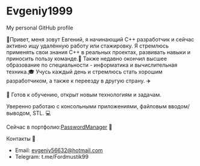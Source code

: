 # Evgeniy1999
My personal GitHub profile

👋Привет, меня зовут Евгений, я начинающий C++ разработчик и сейчас активно ищу удалённую работу или стажировку.
Я стремлюсь применять свои знания C++ в реальных проектах, развивать навыки и приносить пользу команде.🤝
Также недавно окончил высшее образование по специальности - информатика и вычислительная техника.🎓
Учусь каждый день и стремлюсь стать хорошим разработчиком, а также к переезду в другую страну. ✈️

📌 Готов к обучению, открыт новым технологиям и задачам.

Уверенно работаю с консольными приложениями, файловым вводом/выводом, STL. 💻

Сейчас в портфолио:[PasswordManager](https://github.com/Evgeniy19999) 📌

Контакты 📨
- Email: evgeniy56632@hotmail.com 
- Telegram: t.me/Fordmustik99
